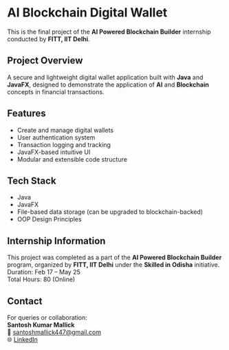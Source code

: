 # AI Blockchain Digital Wallet
This is the final project of the **AI Powered Blockchain Builder** internship conducted by **FITT, IIT Delhi**.

## Project Overview
A secure and lightweight digital wallet application built with **Java** and **JavaFX**, designed to demonstrate the application of **AI** and **Blockchain** concepts in financial transactions.

## Features
- Create and manage digital wallets
- User authentication system
- Transaction logging and tracking
- JavaFX-based intuitive UI
- Modular and extensible code structure

## Tech Stack
- Java
- JavaFX
- File-based data storage (can be upgraded to blockchain-backed)
- OOP Design Principles

## Internship Information
This project was completed as a part of the **AI Powered Blockchain Builder** program, organized by **FITT, IIT Delhi** under the **Skilled in Odisha** initiative.  
Duration: Feb 17 – May 25  
Total Hours: 80 (Online)

## Contact

For queries or collaboration:  
**Santosh Kumar Mallick**  
📧 santoshmallick447@gmail.com  
🌐 [LinkedIn](https://www.linkedin.com/in/santosh-kumar-mallick)


